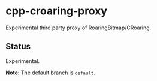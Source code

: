 # cpp-croaring-proxy

Experimental third party proxy of RoaringBitmap/CRoaring.

## Status

Experimental.

**Note**: The default branch is `default`.
